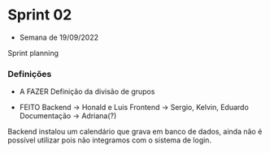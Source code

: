 # Sprint 02
 - Semana de 19/09/2022

Sprint planning

 ### Definições

* A FAZER
Definição da divisão de grupos
 

* FEITO
Backend -> Honald e Luis
Frontend -> Sergio, Kelvin, Eduardo
Documentação -> Adriana(?)

Backend instalou um calendário que grava em banco de dados, ainda não é possível utilizar pois não integramos com o sistema de login.
